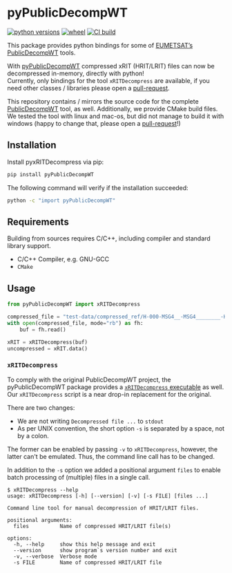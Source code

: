 # pyPublicDecompWT
[![python versions](https://img.shields.io/pypi/pyversions/pyPublicDecompWT)](https://pypi.org/project/pyPublicDecompWT)
[![wheel](https://img.shields.io/pypi/wheel/pyPublicDecompWT)](https://pypi.org/project/pyPublicDecompWT/#files)
[![CI build](https://github.com/sbrodehl/pyPublicDecompWT/actions/workflows/trigger.yml/badge.svg)](https://github.com/sbrodehl/pyPublicDecompWT/actions/workflows/trigger.yml)

This package provides python bindings for some of [EUMETSAT’s PublicDecompWT][2] tools.

With [pyPublicDecompWT][1] compressed xRIT (HRIT/LRIT) files can now be decompressed in-memory, directly with python!  
Currently, only bindings for the tool `xRITDecompress` are available, if you need other classes / libraries please open a [pull-request][3].

This repository contains / mirrors the source code for the complete [PublicDecompWT][2] tool, as well.
Additionally, we provide CMake build files.
We tested the tool with linux and mac-os, but did not manage to build it with windows (happy to change that, please open a [pull-request][3]!)

## Installation

Install pyxRITDecompress via pip:
```bash
pip install pyPublicDecompWT
```

The following command will verify if the installation succeeded:

```bash
python -c "import pyPublicDecompWT"
```

## Requirements
Building from sources requires C/C++, including compiler and standard library support.

- C/C++ Compiler, e.g. GNU-GCC
- `CMake`

## Usage

```python
from pyPublicDecompWT import xRITDecompress

compressed_file = "test-data/compressed_ref/H-000-MSG4__-MSG4________-HRV______-000012___-202105260000-C_"
with open(compressed_file, mode="rb") as fh:
    buf = fh.read()

xRIT = xRITDecompress(buf)
uncompressed = xRIT.data()
```

### `xRITDecompress`

To comply with the original PublicDecompWT project, the pyPublicDecompWT package provides a [`xRITDecompress` executable](scripts/xRITDecompress) as well.
Our `xRITDecompress` script is a near drop-in replacement for the original.

There are two changes:
- We are not writing `Decompressed file ...` to `stdout`
- As per UNIX convention, the short option `-s` is separated by a space, not by a colon.

The former can be enabled by passing `-v` to `xRITDecompress`, however, the latter can't be emulated.
Thus, the command line call has to be changed.

In addition to the `-s` option we added a positional argument `files` to enable batch processing of (multiple) files in a single call.

```
$ xRITDecompress --help
usage: xRITDecompress [-h] [--version] [-v] [-s FILE] [files ...]

Command line tool for manual decompression of HRIT/LRIT files.

positional arguments:
  files          Name of compressed HRIT/LRIT file(s)

options:
  -h, --help     show this help message and exit
  --version      show program`s version number and exit
  -v, --verbose  Verbose mode
  -s FILE        Name of compressed HRIT/LRIT file
```

[1]: https://github.com/sbrodehl/pyPublicDecompWT
[2]: https://gitlab.eumetsat.int/open-source/PublicDecompWT
[3]: https://github.com/sbrodehl/pyPublicDecompWT/pulls
